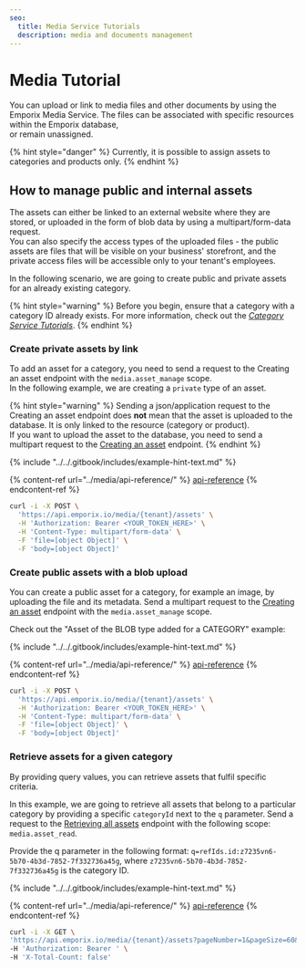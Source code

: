 ```yaml
---
seo:
  title: Media Service Tutorials
  description: media and documents management
---
```


# Media Tutorial

You can upload or link to media files and other documents by using the Emporix Media Service. The files can be associated with specific resources within the Emporix database,\
or remain unassigned.

{% hint style="danger" %}
Currently, it is possible to assign assets to categories and products only.
{% endhint %}

## How to manage public and internal assets

The assets can either be linked to an external website where they are stored, or uploaded in the form of blob data by using a multipart/form-data request.\
You can also specify the access types of the uploaded files - the public assets are files that will be visible on your business' storefront, and the private access files will be accessible only to your tenant's employees.

In the following scenario, we are going to create public and private assets for an already existing category.

{% hint style="warning" %}
Before you begin, ensure that a category with a category ID already exists. For more information, check out the [_Category Service Tutorials_](../../content/category/).
{% endhint %}

### Create private assets by link

To add an asset for a category, you need to send a request to the Creating an asset endpoint with the `media.asset_manage` scope.\
In the following example, we are creating a `private` type of an asset.

{% hint style="warning" %}
Sending a json/application request to the Creating an asset endpoint does **not** mean that the asset is uploaded to the database. It is only linked to the resource (category or product).\
If you want to upload the asset to the database, you need to send a multipart request to the [Creating an asset](https://emporix.gitbook.io/documentation-portal/api-references/media/media/api-reference/assets#post-media-tenant-assets) endpoint.
{% endhint %}

{% include "../../.gitbook/includes/example-hint-text.md" %}

{% content-ref url="../media/api-reference/" %}
[api-reference](../media/api-reference/)
{% endcontent-ref %}

```bash
curl -i -X POST \
  'https://api.emporix.io/media/{tenant}/assets' \
  -H 'Authorization: Bearer <YOUR_TOKEN_HERE>' \
  -H 'Content-Type: multipart/form-data' \
  -F 'file=[object Object]' \
  -F 'body=[object Object]'
```

### Create public assets with a blob upload

You can create a public asset for a category, for example an image, by uploading the file and its metadata. Send a multipart request to the [Creating an asset](https://emporix.gitbook.io/documentation-portal/api-references/media/media/api-reference/assets#post-media-tenant-assets) endpoint with the `media.asset_manage` scope.

Check out the "Asset of the BLOB type added for a CATEGORY" example:

{% include "../../.gitbook/includes/example-hint-text.md" %}

{% content-ref url="../media/api-reference/" %}
[api-reference](../media/api-reference/)
{% endcontent-ref %}

```bash
curl -i -X POST \
  'https://api.emporix.io/media/{tenant}/assets' \
  -H 'Authorization: Bearer <YOUR_TOKEN_HERE>' \
  -H 'Content-Type: multipart/form-data' \
  -F 'file=[object Object]' \
  -F 'body=[object Object]'
```

### Retrieve assets for a given category

By providing query values, you can retrieve assets that fulfil specific criteria.

In this example, we are going to retrieve all assets that belong to a particular category by providing a specific `categoryId` next to the `q` parameter. Send a request to the [Retrieving all assets](https://emporix.gitbook.io/documentation-portal/api-references/media/media/api-reference/assets#get-media-tenant-assets) endpoint with the following scope: `media.asset_read`.

Provide the q parameter in the following format: `q=refIds.id:z7235vn6-5b70-4b3d-7852-7f332736a45g`, where `z7235vn6-5b70-4b3d-7852-7f332736a45g` is the category ID.

{% include "../../.gitbook/includes/example-hint-text.md" %}

{% content-ref url="../media/api-reference/" %}
[api-reference](../media/api-reference/)
{% endcontent-ref %}

```bash
curl -i -X GET \
'https://api.emporix.io/media/{tenant}/assets?pageNumber=1&pageSize=60&sort=name%2Cmetadata.createdAt%3Adesc&q=name%3A{name}' \
-H 'Authorization: Bearer ' \
-H 'X-Total-Count: false'
```
